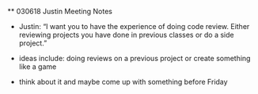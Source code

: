 ** 030618 Justin Meeting Notes

* Justin: “I want you to have the experience of doing code review. Either reviewing projects you have done in previous 
 classes or do a side project.”
 
 * ideas include: doing reviews on a previous project or create something like a game 
 
 * think about it and maybe come up with something before Friday
